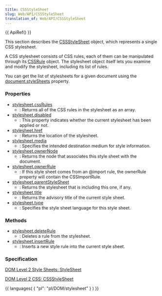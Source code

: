 ```yaml
---
title: CSSStyleSheet
slug: Web/API/CSSStyleSheet
translation_of: Web/API/CSSStyleSheet
---
```

{{ ApiRef() }}

This section describes the [CSSStyleSheet](http://www.w3.org/TR/DOM-Level-2-Style/css.html#CSS-CSSStyleSheet) object, which represents a single CSS stylesheet.

A CSS stylesheet consists of CSS rules, each of them can be manipulated through its [CSSRule](/en/DOM/cssRule) object. The stylesheet object itself lets you examine and modify the stylesheet, including its list of rules.

You can get the list of stylesheets for a given document using the [document.styleSheets](/en/DOM/document.styleSheets) property.

### Properties

- [stylesheet.cssRules](/en/DOM/stylesheet.cssRules)
  - : Returns all of the CSS rules in the stylesheet as an array.
- [stylesheet.disabled](/en/DOM/stylesheet.disabled)
  - : This property indicates whether the current stylesheet has been applied or not.
- [stylesheet.href](/en/DOM/stylesheet.href)
  - : Returns the location of the stylesheet.
- [stylesheet.media](/en/DOM/stylesheet.media)
  - : Specifies the intended destination medium for style information.
- [stylesheet.ownerNode](/en/DOM/stylesheet.ownerNode)
  - : Returns the node that associates this style sheet with the document.
- [stylesheet.ownerRule](/en/DOM/stylesheet.ownerRule)
  - : If this style sheet comes from an @import rule, the ownerRule property will contain the CSSImportRule.
- [stylesheet.parentStyleSheet](/en/DOM/stylesheet.parentStyleSheet)
  - : Returns the stylesheet that is including this one, if any.
- [stylesheet.title](/en/DOM/stylesheet.title)
  - : Returns the advisory title of the current style sheet.
- [stylesheet.type](/en/DOM/stylesheet.type)
  - : Specifies the style sheet language for this style sheet.

### Methods

- [stylesheet.deleteRule](/en/DOM/stylesheet.deleteRule)
  - : Deletes a rule from the stylesheet.
- [stylesheet.insertRule](/en/DOM/stylesheet.insertRule)
  - : Inserts a new style rule into the current style sheet.

### Specification

[DOM Level 2 Style Sheets: StyleSheet](http://www.w3.org/TR/DOM-Level-2-Style/stylesheets.html#StyleSheets-StyleSheet)

[DOM Level 2 CSS: CSSStyleSheet](http://www.w3.org/TR/DOM-Level-2-Style/css.html#CSS-CSSStyleSheet)

{{ languages( { "pl": "pl/DOM/stylesheet" } ) }}
